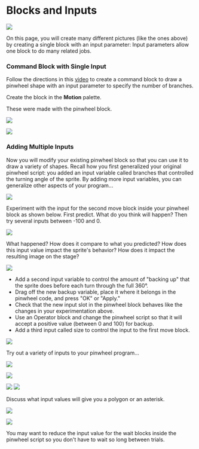 # Blocks and Inputs

![](https://github.com/hoc-labs/images/blob/main/branchesCycle.gif?raw=true)


On this page, you will create many different pictures (like the ones above) by creating a single block with an input parameter: Input parameters allow one block to do many related jobs.


### Command Block with Single Input
Follow the directions in this [video](https://drive.google.com/file/d/0ByQqv1wHXg3rM0RsNVdmN21Nek0/view?usp=sharing) to create a command block to draw a pinwheel shape with an input parameter to specify the number of branches. 

Create the block in the **Motion** palette.

These were made with the pinwheel block.

![](https://github.com/hoc-labs/images/blob/main/Wreath1.png?raw=true)

![](https://github.com/hoc-labs/images/blob/main/Wreath3.png?raw=true)

### Adding Multiple Inputs

Now you will modify your existing pinwheel block so that you can use it to draw a variety of shapes. Recall how you first generalized your original pinwheel script: you added an input variable called branches that controlled the turning angle of the sprite. By adding more input variables, you can generalize other aspects of your program...

![](https://github.com/hoc-labs/images/blob/main/assorted-pinwheels.png?raw=true)

Experiment with the input for the second move block inside your pinwheel block as shown below. First predict. What do you think will happen? Then try several inputs between -100 and 0.

![](https://github.com/hoc-labs/images/blob/main/pinwheel-change-second-move-input.png?raw=true)


What happened? How does it compare to what you predicted? How does this input value impact the sprite's behavior? How does it impact the resulting image on the stage?

![](https://github.com/hoc-labs/images/blob/main/asteriskpolygonCycleBW.gif?raw=true)

* Add a second input variable to control the amount of "backing up" that the sprite does before each turn through the full 360°.
* Drag off the new backup variable, place it where it belongs in the pinwheel code, and press "OK" or "Apply."
* Check that the new input slot in the pinwheel block behaves like the changes in your experimentation above.
* Use an Operator block and change the pinwheel script so that it will accept a positive value (between 0 and 100) for backup.
* Add a third input called size to control the input to the first move block.

![](https://github.com/hoc-labs/images/blob/main/U1L3-PinwheelwithInputs.png?raw=true)

Try out a variety of inputs to your pinwheel program...

![](https://github.com/hoc-labs/images/blob/main/U1L3-PinwheelwithInputs1.png?raw=true)

![](https://github.com/hoc-labs/images/blob/main/pinwheel-80-6-20-result.png?raw=true)

![](https://github.com/hoc-labs/images/blob/main/U1L3-PinwheelwithInputs2.png?raw=true)
![](https://github.com/hoc-labs/images/blob/main/pinwheel-80-5-60-result.png?raw=true)

Discuss what input values will give you a polygon or an asterisk.

![](https://github.com/hoc-labs/images/blob/main/polygon-result.png?raw=true)

![](https://github.com/hoc-labs/images/blob/main/asterisk-result.png?raw=true)

You may want to reduce the input value for the wait blocks inside the pinwheel script so you don't have to wait so long between trials.

